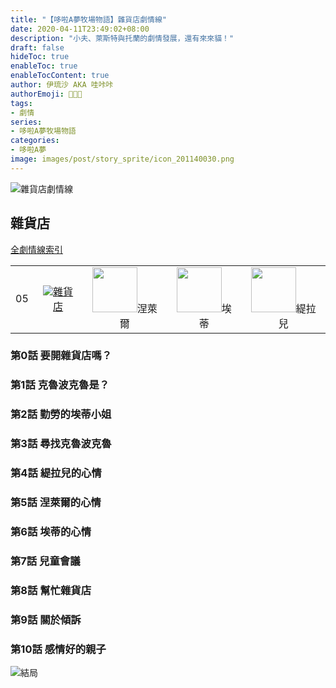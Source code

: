 ```yaml
---
title: "【哆啦A夢牧場物語】雜貨店劇情線"
date: 2020-04-11T23:49:02+08:00
description: "小夫、萊斯特與托蘭的劇情發展，還有來來貓！"
draft: false
hideToc: true
enableToc: true
enableTocContent: true
author: 伊琉沙 AKA 哇咔咔
authorEmoji: 👩🏿‍🚀
tags: 
- 劇情
series:
- 哆啦A夢牧場物語
categories:
- 哆啦A夢
image: images/post/story_sprite/icon_201140030.png
---
```

![雜貨店劇情線](/images/post/story_texture2d/EventImage_2600.png)
## 雜貨店
[全劇情線索引](../doraemon-story-index/#劇情線)
<table>
    <tr>
        <td>05</td>
        <td align="center"><a href="../doraemon-story-05"><img src= "/images/post/story_sprite/icon_201140030.png">雜貨店</a></td>
        <td align="center"><img width="72px" src= "/images/post/story_sprite/icon_201041170.png">涅萊爾</td>
        <td align="center"><img width="72px" src= "/images/post/story_sprite/icon_201041180.png">埃蒂</td>
        <td align="center"><img width="72px" src= "/images/post/story_sprite/icon_201041190.png">緹拉兒</td>
    </tr>
</table>

### 第0話 要開雜貨店嗎？
### 第1話 克魯波克魯是？
### 第2話 勤勞的埃蒂小姐
### 第3話 尋找克魯波克魯
### 第4話 緹拉兒的心情
### 第5話 涅萊爾的心情
### 第6話 埃蒂的心情
### 第7話 兒童會議
### 第8話 幫忙雜貨店
### 第9話 關於傾訴
### 第10話 感情好的親子

![結局](/images/post/story_texture2d/EventImage_2600.png)